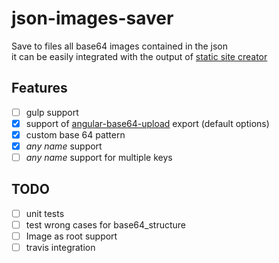 # json-images-saver

Save to files all base64 images contained in the json  
it can be easily integrated with the output of [static site creator](https://github.com/thecsea/static-site-creator)

## Features
- [ ] gulp support
- [x] support of [angular-base64-upload](https://github.com/adonespitogo/angular-base64-upload) export (default options)
- [x] custom base 64 pattern
- [x] *any name* support
- [ ] *any name* support for multiple keys

## TODO
- [ ] unit tests
- [ ] test wrong cases for base64_structure
- [ ] Image as root support
- [ ] travis integration